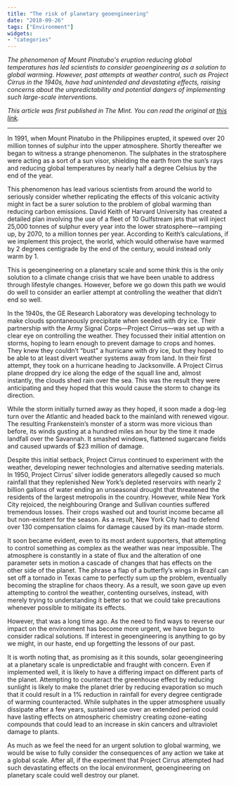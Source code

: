 ```yaml
---
title: "The risk of planetary geoengineering"
date: "2018-09-26"
tags: ["Environment"]
widgets: 
- "categories"
---
```


*The phenomenon of Mount Pinatubo's eruption reducing global temperatures has led scientists to consider geoengineering as a solution to global warming. However, past attempts at weather control, such as Project Cirrus in the 1940s, have had unintended and devastating effects, raising concerns about the unpredictability and potential dangers of implementing such large-scale interventions.*
<!--more-->
*This article was first published in The Mint. You can read the original at [this link](https://www.livemint.com/Opinion/s1wNqT6XmedlggTa7GvjAP/Opinion--The-risk-of-planetary-geoengineering.html).*

---

In 1991, when Mount Pinatubo in the Philippines erupted, it spewed over 20 million tonnes of sulphur into the upper atmosphere. Shortly thereafter we began to witness a strange phenomenon. The sulphates in the stratosphere were acting as a sort of a sun visor, shielding the earth from the sun’s rays and reducing global temperatures by nearly half a degree Celsius by the end of the year.

This phenomenon has lead various scientists from around the world to seriously consider whether replicating the effects of this volcanic activity might in fact be a surer solution to the problem of global warming than reducing carbon emissions. David Keith of Harvard University has created a detailed plan involving the use of a fleet of 10 Gulfstream jets that will inject 25,000 tonnes of sulphur every year into the lower stratosphere—ramping up, by 2070, to a million tonnes per year. According to Keith’s calculations, if we implement this project, the world, which would otherwise have warmed by 2 degrees centigrade by the end of the century, would instead only warm by 1.

This is geoengineering on a planetary scale and some think this is the only solution to a climate change crisis that we have been unable to address through lifestyle changes. However, before we go down this path we would do well to consider an earlier attempt at controlling the weather that didn’t end so well.

In the 1940s, the GE Research Laboratory was developing technology to make clouds spontaneously precipitate when seeded with dry ice. Their partnership with the Army Signal Corps—Project Cirrus—was set up with a clear eye on controlling the weather. They focussed their initial attention on storms, hoping to learn enough to prevent damage to crops and homes. They knew they couldn’t “bust" a hurricane with dry ice, but they hoped to be able to at least divert weather systems away from land. In their first attempt, they took on a hurricane heading to Jacksonville. A Project Cirrus plane dropped dry ice along the edge of the squall line and, almost instantly, the clouds shed rain over the sea. This was the result they were anticipating and they hoped that this would cause the storm to change its direction.

While the storm initially turned away as they hoped, it soon made a dog-leg turn over the Atlantic and headed back to the mainland with renewed vigour. The resulting Frankenstein’s monster of a storm was more vicious than before, its winds gusting at a hundred miles an hour by the time it made landfall over the Savannah. It smashed windows, flattened sugarcane fields and caused upwards of $23 million of damage.

Despite this initial setback, Project Cirrus continued to experiment with the weather, developing newer technologies and alternative seeding materials. In 1950, Project Cirrus’ silver iodide generators allegedly caused so much rainfall that they replenished New York’s depleted reservoirs with nearly 2 billion gallons of water ending an unseasonal drought that threatened the residents of the largest metropolis in the country. However, while New York City rejoiced, the neighbouring Orange and Sullivan counties suffered tremendous losses. Their crops washed out and tourist income became all but non-existent for the season. As a result, New York City had to defend over 130 compensation claims for damage caused by its man-made storm.

It soon became evident, even to its most ardent supporters, that attempting to control something as complex as the weather was near impossible. The atmosphere is constantly in a state of flux and the alteration of one parameter sets in motion a cascade of changes that has effects on the other side of the planet. The phrase a flap of a butterfly’s wings in Brazil can set off a tornado in Texas came to perfectly sum up the problem, eventually becoming the strapline for chaos theory. As a result, we soon gave up even attempting to control the weather, contenting ourselves, instead, with merely trying to understanding it better so that we could take precautions whenever possible to mitigate its effects.

However, that was a long time ago. As the need to find ways to reverse our impact on the environment has become more urgent, we have begun to consider radical solutions. If interest in geoengineering is anything to go by we might, in our haste, end up forgetting the lessons of our past.

It is worth noting that, as promising as it this sounds, solar geoengineering at a planetary scale is unpredictable and fraught with concern. Even if implemented well, it is likely to have a differing impact on different parts of the planet. Attempting to counteract the greenhouse effect by reducing sunlight is likely to make the planet drier by reducing evaporation so much that it could result in a 1% reduction in rainfall for every degree centigrade of warming counteracted. While sulphates in the upper atmosphere usually dissipate after a few years, sustained use over an extended period could have lasting effects on atmospheric chemistry creating ozone-eating compounds that could lead to an increase in skin cancers and ultraviolet damage to plants.

As much as we feel the need for an urgent solution to global warming, we would be wise to fully consider the consequences of any action we take at a global scale. After all, if the experiment that Project Cirrus attempted had such devastating effects on the local environment, geoengineering on planetary scale could well destroy our planet.

